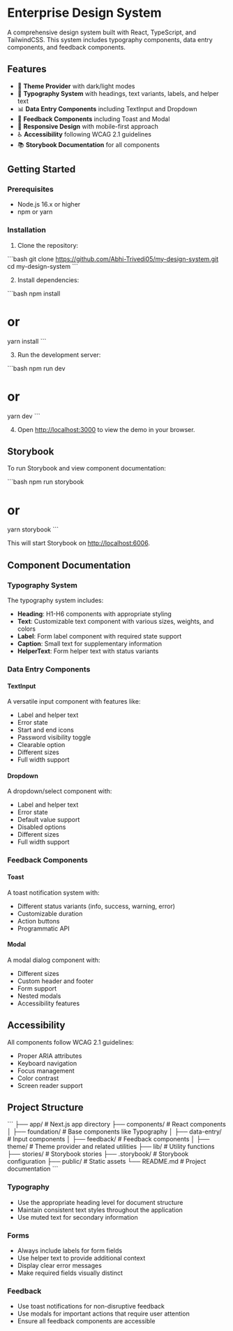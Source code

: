 # Enterprise Design System

A comprehensive design system built with React, TypeScript, and TailwindCSS. This system includes typography components, data entry components, and feedback components.

## Features

- 🎨 **Theme Provider** with dark/light modes
- 📝 **Typography System** with headings, text variants, labels, and helper text
- 📊 **Data Entry Components** including TextInput and Dropdown
- 🔔 **Feedback Components** including Toast and Modal
- 📱 **Responsive Design** with mobile-first approach
- ♿ **Accessibility** following WCAG 2.1 guidelines
- 📚 **Storybook Documentation** for all components

## Getting Started

### Prerequisites

- Node.js 16.x or higher
- npm or yarn

### Installation

1. Clone the repository:

\`\`\`bash
git clone https://github.com/Abhi-Trivedi05/my-design-system.git
cd my-design-system
\`\`\`

2. Install dependencies:

\`\`\`bash
npm install
# or
yarn install
\`\`\`

3. Run the development server:

\`\`\`bash
npm run dev
# or
yarn dev
\`\`\`

4. Open [http://localhost:3000](http://localhost:3000) to view the demo in your browser.

## Storybook

To run Storybook and view component documentation:

\`\`\`bash
npm run storybook
# or
yarn storybook
\`\`\`

This will start Storybook on [http://localhost:6006](http://localhost:6006).

## Component Documentation

### Typography System

The typography system includes:

- **Heading**: H1-H6 components with appropriate styling
- **Text**: Customizable text component with various sizes, weights, and colors
- **Label**: Form label component with required state support
- **Caption**: Small text for supplementary information
- **HelperText**: Form helper text with status variants

### Data Entry Components

#### TextInput

A versatile input component with features like:

- Label and helper text
- Error state
- Start and end icons
- Password visibility toggle
- Clearable option
- Different sizes
- Full width support

#### Dropdown

A dropdown/select component with:

- Label and helper text
- Error state
- Default value support
- Disabled options
- Different sizes
- Full width support

### Feedback Components

#### Toast

A toast notification system with:

- Different status variants (info, success, warning, error)
- Customizable duration
- Action buttons
- Programmatic API

#### Modal

A modal dialog component with:

- Different sizes
- Custom header and footer
- Form support
- Nested modals
- Accessibility features

## Accessibility

All components follow WCAG 2.1 guidelines:

- Proper ARIA attributes
- Keyboard navigation
- Focus management
- Color contrast
- Screen reader support

## Project Structure

\`\`\`
├── app/                  # Next.js app directory
├── components/           # React components
│   ├── foundation/       # Base components like Typography
│   ├── data-entry/       # Input components
│   ├── feedback/         # Feedback components
│   ├── theme/            # Theme provider and related utilities
├── lib/                  # Utility functions
├── stories/              # Storybook stories
├── .storybook/           # Storybook configuration
├── public/               # Static assets
└── README.md             # Project documentation
\`\`\`

### Typography

- Use the appropriate heading level for document structure
- Maintain consistent text styles throughout the application
- Use muted text for secondary information

### Forms

- Always include labels for form fields
- Use helper text to provide additional context
- Display clear error messages
- Make required fields visually distinct

### Feedback

- Use toast notifications for non-disruptive feedback
- Use modals for important actions that require user attention
- Ensure all feedback components are accessible


